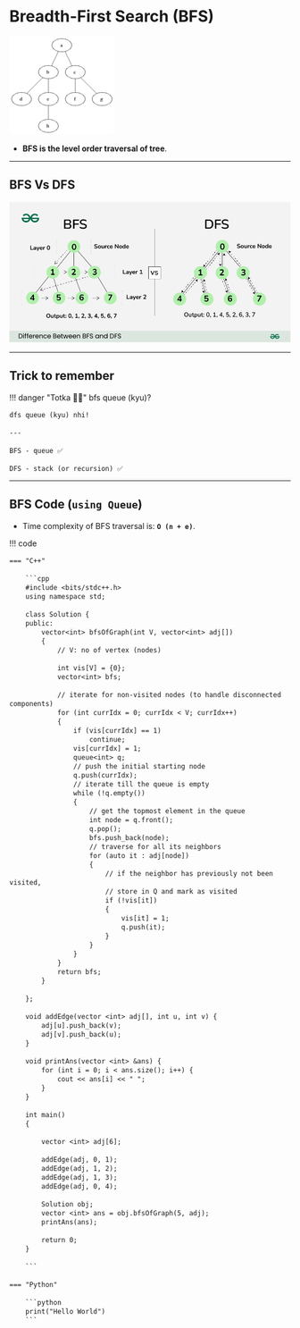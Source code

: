 # Breadth-First Search (BFS)

![animated bfs gif](../../../images/dsa/graph/Animated_BFS.gif)

- **BFS is the level order traversal of tree**.

---

## BFS Vs DFS

![bfs vs dfs](../../../images/dsa/graph/bfs-vs-dfs.png)

---

## Trick to remember

!!! danger "Totka 🦹‍♂️"
    bfs queue (kyu)?

    dfs queue (kyu) nhi!

    ---

    BFS - queue ✅

    DFS - stack (or recursion) ✅

---

## BFS Code (`using Queue`)

- Time complexity of BFS traversal is: **`O (n + e)`**.

!!! code

    === "C++"

        ```cpp
        #include <bits/stdc++.h>
        using namespace std;

        class Solution {
        public:
            vector<int> bfsOfGraph(int V, vector<int> adj[])
            {
                // V: no of vertex (nodes)

                int vis[V] = {0};
                vector<int> bfs;

                // iterate for non-visited nodes (to handle disconnected components)
                for (int currIdx = 0; currIdx < V; currIdx++)
                {
                    if (vis[currIdx] == 1)
                        continue;
                    vis[currIdx] = 1;
                    queue<int> q;
                    // push the initial starting node
                    q.push(currIdx);
                    // iterate till the queue is empty
                    while (!q.empty())
                    {
                        // get the topmost element in the queue
                        int node = q.front();
                        q.pop();
                        bfs.push_back(node);
                        // traverse for all its neighbors
                        for (auto it : adj[node])
                        {
                            // if the neighbor has previously not been visited,
                            // store in Q and mark as visited
                            if (!vis[it])
                            {
                                vis[it] = 1;
                                q.push(it);
                            }
                        }
                    }
                }
                return bfs;
            }

        };

        void addEdge(vector <int> adj[], int u, int v) {
            adj[u].push_back(v);
            adj[v].push_back(u);
        }

        void printAns(vector <int> &ans) {
            for (int i = 0; i < ans.size(); i++) {
                cout << ans[i] << " ";
            }
        }

        int main() 
        {

            vector <int> adj[6];
            
            addEdge(adj, 0, 1);
            addEdge(adj, 1, 2);
            addEdge(adj, 1, 3);
            addEdge(adj, 0, 4);

            Solution obj;
            vector <int> ans = obj.bfsOfGraph(5, adj);
            printAns(ans);

            return 0;
        }

        ```

    === "Python"

        ```python
        print("Hello World")
        ```
